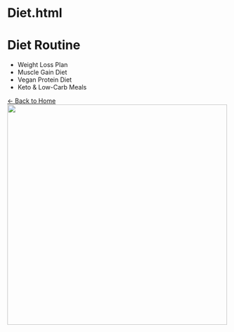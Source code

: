# Diet.html
<!DOCTYPE html>
<html lang="en">
<head>
  <meta charset="UTF-8">
  <title>Diet Routine - New Body Fitness</title>
  <link rel="stylesheet" href="style.css">
</head>
<body>
  <h1>Diet Routine</h1>
  <ul>
    <li>Weight Loss Plan</li>
    <li>Muscle Gain Diet</li>
    <li>Vegan Protein Diet</li>
    <li>Keto & Low-Carb Meals</li>
  </ul>
  <a href="index.html">← Back to Home</a>
 <img src="d:\gym3.jpg" width="500px" height="500px"> <img>

</body>
</html>
